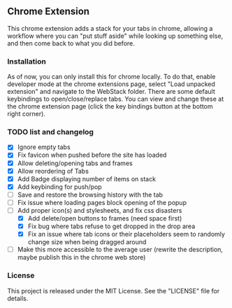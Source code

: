 ## Chrome Extension

This chrome extension adds a stack for your tabs in chrome, allowing a workflow where you can "put stuff aside" while looking up something else, and then come back to what you did before.

### Installation

As of now, you can only install this for chrome locally. To do that, enable developer mode at the chrome extensions page, select "Load unpacked extension" and navigate to the WebStack folder.
There are some default keybindings to open/close/replace tabs. You can view and change these at the chrome extension page (click the key bindings button at the bottom right corner).

### TODO list and changelog

- [x] Ignore empty tabs
- [x] Fix favicon when pushed before the site has loaded
- [x] Allow deleting/opening tabs and frames
- [x] Allow reordering of Tabs
- [x] Add Badge displaying number of items on stack
- [x] Add keybinding for push/pop
- [ ] Save and restore the browsing history with the tab
- [ ] Fix issue where loading pages block opening of the popup
- [ ] Add proper icon(s) and stylesheets, and fix css disasters
  - [x] Add delete/open buttons to frames (need space first)
  - [x] Fix bug where tabs refuse to get dropped in the drop area
  - [x] Fix an issue where tab icons or their placeholders seem to randomly change size when being dragged around
- [ ] Make this more accessible to the average user (rewrite the description, maybe publish this in the chrome web store)

### License
This project is released under the MIT License. See the "LICENSE" file for details.

